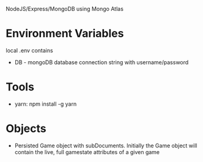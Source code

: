 NodeJS/Express/MongoDB using Mongo Atlas

# Environment Variables

local .env contains
* DB - mongoDB database connection string with username/password

# Tools

* yarn: npm install -g yarn

# Objects

* Persisted Game object with subDocuments. Initially the Game object will contain the live, full gamestate attributes of a given game